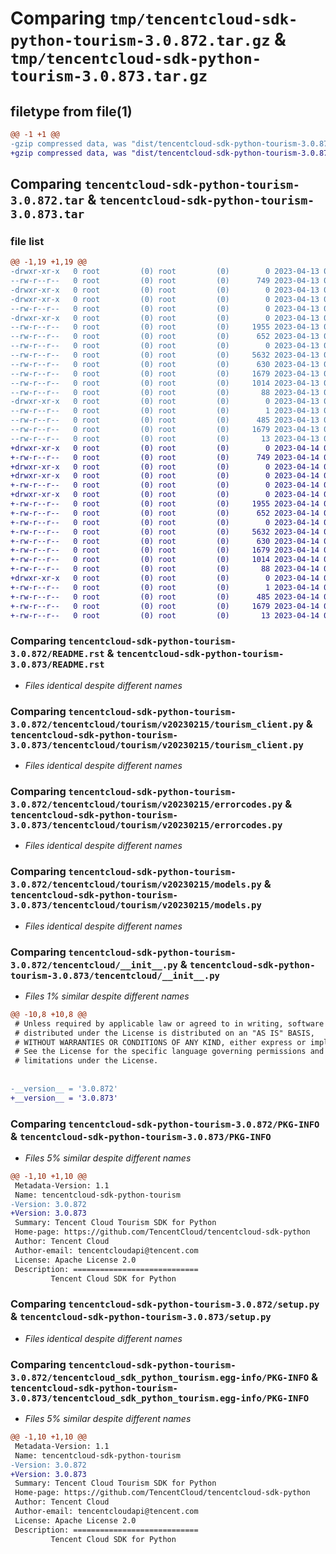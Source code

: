 # Comparing `tmp/tencentcloud-sdk-python-tourism-3.0.872.tar.gz` & `tmp/tencentcloud-sdk-python-tourism-3.0.873.tar.gz`

## filetype from file(1)

```diff
@@ -1 +1 @@
-gzip compressed data, was "dist/tencentcloud-sdk-python-tourism-3.0.872.tar", last modified: Thu Apr 13 01:07:19 2023, max compression
+gzip compressed data, was "dist/tencentcloud-sdk-python-tourism-3.0.873.tar", last modified: Fri Apr 14 01:00:09 2023, max compression
```

## Comparing `tencentcloud-sdk-python-tourism-3.0.872.tar` & `tencentcloud-sdk-python-tourism-3.0.873.tar`

### file list

```diff
@@ -1,19 +1,19 @@
-drwxr-xr-x   0 root         (0) root         (0)        0 2023-04-13 01:07:19.000000 tencentcloud-sdk-python-tourism-3.0.872/
--rw-r--r--   0 root         (0) root         (0)      749 2023-04-13 01:07:19.000000 tencentcloud-sdk-python-tourism-3.0.872/README.rst
-drwxr-xr-x   0 root         (0) root         (0)        0 2023-04-13 01:07:19.000000 tencentcloud-sdk-python-tourism-3.0.872/tencentcloud/
-drwxr-xr-x   0 root         (0) root         (0)        0 2023-04-13 01:07:19.000000 tencentcloud-sdk-python-tourism-3.0.872/tencentcloud/tourism/
--rw-r--r--   0 root         (0) root         (0)        0 2023-04-13 01:07:19.000000 tencentcloud-sdk-python-tourism-3.0.872/tencentcloud/tourism/__init__.py
-drwxr-xr-x   0 root         (0) root         (0)        0 2023-04-13 01:07:19.000000 tencentcloud-sdk-python-tourism-3.0.872/tencentcloud/tourism/v20230215/
--rw-r--r--   0 root         (0) root         (0)     1955 2023-04-13 01:07:19.000000 tencentcloud-sdk-python-tourism-3.0.872/tencentcloud/tourism/v20230215/tourism_client.py
--rw-r--r--   0 root         (0) root         (0)      652 2023-04-13 01:07:19.000000 tencentcloud-sdk-python-tourism-3.0.872/tencentcloud/tourism/v20230215/errorcodes.py
--rw-r--r--   0 root         (0) root         (0)        0 2023-04-13 01:07:19.000000 tencentcloud-sdk-python-tourism-3.0.872/tencentcloud/tourism/v20230215/__init__.py
--rw-r--r--   0 root         (0) root         (0)     5632 2023-04-13 01:07:19.000000 tencentcloud-sdk-python-tourism-3.0.872/tencentcloud/tourism/v20230215/models.py
--rw-r--r--   0 root         (0) root         (0)      630 2023-04-13 01:07:19.000000 tencentcloud-sdk-python-tourism-3.0.872/tencentcloud/__init__.py
--rw-r--r--   0 root         (0) root         (0)     1679 2023-04-13 01:07:19.000000 tencentcloud-sdk-python-tourism-3.0.872/PKG-INFO
--rw-r--r--   0 root         (0) root         (0)     1014 2023-04-13 01:07:19.000000 tencentcloud-sdk-python-tourism-3.0.872/setup.py
--rw-r--r--   0 root         (0) root         (0)       88 2023-04-13 01:07:19.000000 tencentcloud-sdk-python-tourism-3.0.872/setup.cfg
-drwxr-xr-x   0 root         (0) root         (0)        0 2023-04-13 01:07:19.000000 tencentcloud-sdk-python-tourism-3.0.872/tencentcloud_sdk_python_tourism.egg-info/
--rw-r--r--   0 root         (0) root         (0)        1 2023-04-13 01:07:19.000000 tencentcloud-sdk-python-tourism-3.0.872/tencentcloud_sdk_python_tourism.egg-info/dependency_links.txt
--rw-r--r--   0 root         (0) root         (0)      485 2023-04-13 01:07:19.000000 tencentcloud-sdk-python-tourism-3.0.872/tencentcloud_sdk_python_tourism.egg-info/SOURCES.txt
--rw-r--r--   0 root         (0) root         (0)     1679 2023-04-13 01:07:19.000000 tencentcloud-sdk-python-tourism-3.0.872/tencentcloud_sdk_python_tourism.egg-info/PKG-INFO
--rw-r--r--   0 root         (0) root         (0)       13 2023-04-13 01:07:19.000000 tencentcloud-sdk-python-tourism-3.0.872/tencentcloud_sdk_python_tourism.egg-info/top_level.txt
+drwxr-xr-x   0 root         (0) root         (0)        0 2023-04-14 01:00:09.000000 tencentcloud-sdk-python-tourism-3.0.873/
+-rw-r--r--   0 root         (0) root         (0)      749 2023-04-14 01:00:08.000000 tencentcloud-sdk-python-tourism-3.0.873/README.rst
+drwxr-xr-x   0 root         (0) root         (0)        0 2023-04-14 01:00:09.000000 tencentcloud-sdk-python-tourism-3.0.873/tencentcloud/
+drwxr-xr-x   0 root         (0) root         (0)        0 2023-04-14 01:00:09.000000 tencentcloud-sdk-python-tourism-3.0.873/tencentcloud/tourism/
+-rw-r--r--   0 root         (0) root         (0)        0 2023-04-14 01:00:08.000000 tencentcloud-sdk-python-tourism-3.0.873/tencentcloud/tourism/__init__.py
+drwxr-xr-x   0 root         (0) root         (0)        0 2023-04-14 01:00:09.000000 tencentcloud-sdk-python-tourism-3.0.873/tencentcloud/tourism/v20230215/
+-rw-r--r--   0 root         (0) root         (0)     1955 2023-04-14 01:00:08.000000 tencentcloud-sdk-python-tourism-3.0.873/tencentcloud/tourism/v20230215/tourism_client.py
+-rw-r--r--   0 root         (0) root         (0)      652 2023-04-14 01:00:08.000000 tencentcloud-sdk-python-tourism-3.0.873/tencentcloud/tourism/v20230215/errorcodes.py
+-rw-r--r--   0 root         (0) root         (0)        0 2023-04-14 01:00:08.000000 tencentcloud-sdk-python-tourism-3.0.873/tencentcloud/tourism/v20230215/__init__.py
+-rw-r--r--   0 root         (0) root         (0)     5632 2023-04-14 01:00:08.000000 tencentcloud-sdk-python-tourism-3.0.873/tencentcloud/tourism/v20230215/models.py
+-rw-r--r--   0 root         (0) root         (0)      630 2023-04-14 01:00:08.000000 tencentcloud-sdk-python-tourism-3.0.873/tencentcloud/__init__.py
+-rw-r--r--   0 root         (0) root         (0)     1679 2023-04-14 01:00:09.000000 tencentcloud-sdk-python-tourism-3.0.873/PKG-INFO
+-rw-r--r--   0 root         (0) root         (0)     1014 2023-04-14 01:00:08.000000 tencentcloud-sdk-python-tourism-3.0.873/setup.py
+-rw-r--r--   0 root         (0) root         (0)       88 2023-04-14 01:00:09.000000 tencentcloud-sdk-python-tourism-3.0.873/setup.cfg
+drwxr-xr-x   0 root         (0) root         (0)        0 2023-04-14 01:00:09.000000 tencentcloud-sdk-python-tourism-3.0.873/tencentcloud_sdk_python_tourism.egg-info/
+-rw-r--r--   0 root         (0) root         (0)        1 2023-04-14 01:00:09.000000 tencentcloud-sdk-python-tourism-3.0.873/tencentcloud_sdk_python_tourism.egg-info/dependency_links.txt
+-rw-r--r--   0 root         (0) root         (0)      485 2023-04-14 01:00:09.000000 tencentcloud-sdk-python-tourism-3.0.873/tencentcloud_sdk_python_tourism.egg-info/SOURCES.txt
+-rw-r--r--   0 root         (0) root         (0)     1679 2023-04-14 01:00:09.000000 tencentcloud-sdk-python-tourism-3.0.873/tencentcloud_sdk_python_tourism.egg-info/PKG-INFO
+-rw-r--r--   0 root         (0) root         (0)       13 2023-04-14 01:00:09.000000 tencentcloud-sdk-python-tourism-3.0.873/tencentcloud_sdk_python_tourism.egg-info/top_level.txt
```

### Comparing `tencentcloud-sdk-python-tourism-3.0.872/README.rst` & `tencentcloud-sdk-python-tourism-3.0.873/README.rst`

 * *Files identical despite different names*

### Comparing `tencentcloud-sdk-python-tourism-3.0.872/tencentcloud/tourism/v20230215/tourism_client.py` & `tencentcloud-sdk-python-tourism-3.0.873/tencentcloud/tourism/v20230215/tourism_client.py`

 * *Files identical despite different names*

### Comparing `tencentcloud-sdk-python-tourism-3.0.872/tencentcloud/tourism/v20230215/errorcodes.py` & `tencentcloud-sdk-python-tourism-3.0.873/tencentcloud/tourism/v20230215/errorcodes.py`

 * *Files identical despite different names*

### Comparing `tencentcloud-sdk-python-tourism-3.0.872/tencentcloud/tourism/v20230215/models.py` & `tencentcloud-sdk-python-tourism-3.0.873/tencentcloud/tourism/v20230215/models.py`

 * *Files identical despite different names*

### Comparing `tencentcloud-sdk-python-tourism-3.0.872/tencentcloud/__init__.py` & `tencentcloud-sdk-python-tourism-3.0.873/tencentcloud/__init__.py`

 * *Files 1% similar despite different names*

```diff
@@ -10,8 +10,8 @@
 # Unless required by applicable law or agreed to in writing, software
 # distributed under the License is distributed on an "AS IS" BASIS,
 # WITHOUT WARRANTIES OR CONDITIONS OF ANY KIND, either express or implied.
 # See the License for the specific language governing permissions and
 # limitations under the License.
 
 
-__version__ = '3.0.872'
+__version__ = '3.0.873'
```

### Comparing `tencentcloud-sdk-python-tourism-3.0.872/PKG-INFO` & `tencentcloud-sdk-python-tourism-3.0.873/PKG-INFO`

 * *Files 5% similar despite different names*

```diff
@@ -1,10 +1,10 @@
 Metadata-Version: 1.1
 Name: tencentcloud-sdk-python-tourism
-Version: 3.0.872
+Version: 3.0.873
 Summary: Tencent Cloud Tourism SDK for Python
 Home-page: https://github.com/TencentCloud/tencentcloud-sdk-python
 Author: Tencent Cloud
 Author-email: tencentcloudapi@tencent.com
 License: Apache License 2.0
 Description: ============================
         Tencent Cloud SDK for Python
```

### Comparing `tencentcloud-sdk-python-tourism-3.0.872/setup.py` & `tencentcloud-sdk-python-tourism-3.0.873/setup.py`

 * *Files identical despite different names*

### Comparing `tencentcloud-sdk-python-tourism-3.0.872/tencentcloud_sdk_python_tourism.egg-info/PKG-INFO` & `tencentcloud-sdk-python-tourism-3.0.873/tencentcloud_sdk_python_tourism.egg-info/PKG-INFO`

 * *Files 5% similar despite different names*

```diff
@@ -1,10 +1,10 @@
 Metadata-Version: 1.1
 Name: tencentcloud-sdk-python-tourism
-Version: 3.0.872
+Version: 3.0.873
 Summary: Tencent Cloud Tourism SDK for Python
 Home-page: https://github.com/TencentCloud/tencentcloud-sdk-python
 Author: Tencent Cloud
 Author-email: tencentcloudapi@tencent.com
 License: Apache License 2.0
 Description: ============================
         Tencent Cloud SDK for Python
```

